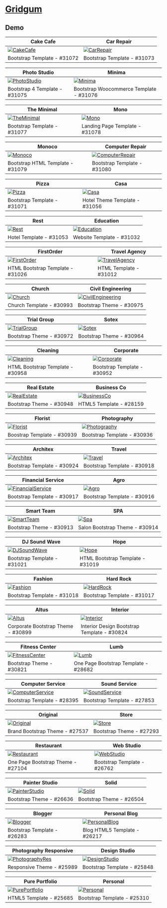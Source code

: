 # [Gridgum](https://gridgum.com)

## Demo
Cake Cafe | Car Repair
--- | ---
[![CakeCafe](https://raw.githubusercontent.com/World-of-Templates/Gridgum-Free-Templates/main/zSupportImages/CakeCafe.png)](https://template.fusionsvisual.id/GG/CakeCafe) | [![CarRepair](https://raw.githubusercontent.com/World-of-Templates/Gridgum-Free-Templates/main/zSupportImages/CarRepair.png)](https://template.fusionsvisual.id/GG/CakeCafe)
Bootstrap Template - #31072 | Bootstrap Template - #31073

Photo Studio | Minima
--- | ---
[![PhotoStudio](https://raw.githubusercontent.com/World-of-Templates/Gridgum-Free-Templates/main/zSupportImages/PhotoStudio.png)](https://template.fusionsvisual.id/GG/PhotoStudio) | [![Minima](https://raw.githubusercontent.com/World-of-Templates/Gridgum-Free-Templates/main/zSupportImages/Minima.png)](https://template.fusionsvisual.id/GG/Minima)
Bootstrap 4 Template - #31075 | Bootstrap Woocommerce Template - #31076

The Minimal | Mono
--- | ---
[![TheMinimal](https://raw.githubusercontent.com/World-of-Templates/Gridgum-Free-Templates/main/zSupportImages/TheMinimal.png)](https://template.fusionsvisual.id/GG/TheMinimal) | [![Mono](https://raw.githubusercontent.com/World-of-Templates/Gridgum-Free-Templates/main/zSupportImages/Mono.png)](https://template.fusionsvisual.id/GG/Mono)
Bootstrap Template - #31077 | Landing Page Template - #31078

Monoco | Computer Repair
--- | ---
[![Monoco](https://raw.githubusercontent.com/World-of-Templates/Gridgum-Free-Templates/main/zSupportImages/Monoco.png)](https://template.fusionsvisual.id/GG/Monoco) | [![ComputerRepair](https://raw.githubusercontent.com/World-of-Templates/Gridgum-Free-Templates/main/zSupportImages/ComputerRepair.png)](https://template.fusionsvisual.id/GG/ComputerRepair)
Bootstrap HTML Template - #31079 | Bootstrap Template - #31080

Pizza | Casa
--- | ---
[![Pizza](https://raw.githubusercontent.com/World-of-Templates/Gridgum-Free-Templates/main/zSupportImages/Pizza.png)](https://template.fusionsvisual.id/GG/Pizza) | [![Casa](https://raw.githubusercontent.com/World-of-Templates/Gridgum-Free-Templates/main/zSupportImages/Casa.png)](https://template.fusionsvisual.id/GG/Casa)
Bootstrap Template - #31071 | Hotel Theme Template - #31056

Rest | Education
--- | ---
[![Rest](https://raw.githubusercontent.com/World-of-Templates/Gridgum-Free-Templates/main/zSupportImages/Rest.png)](https://template.fusionsvisual.id/GG/Rest) | [![Education](https://raw.githubusercontent.com/World-of-Templates/Gridgum-Free-Templates/main/zSupportImages/Education.png)](https://template.fusionsvisual.id/GG/Education)
Hotel Template - #31053 | Website Template - #31032

FirstOrder | Travel Agency
--- | ---
[![FirstOrder](https://raw.githubusercontent.com/World-of-Templates/Gridgum-Free-Templates/main/zSupportImages/FirstOrder.png)](https://template.fusionsvisual.id/GG/FirstOrder) | [![TravelAgency](https://raw.githubusercontent.com/World-of-Templates/Gridgum-Free-Templates/main/zSupportImages/TravelAgency.png)](https://template.fusionsvisual.id/GG/TravelAgency)
HTML Bootstrap Template - #31026 | HTML Template - #31012

Church | Civil Engineering
--- | ---
[![Church](https://raw.githubusercontent.com/World-of-Templates/Gridgum-Free-Templates/main/zSupportImages/Church.png)](https://template.fusionsvisual.id/GG/Church) | [![CivilEngineering](https://raw.githubusercontent.com/World-of-Templates/Gridgum-Free-Templates/main/zSupportImages/CivilEngineering.png)](https://template.fusionsvisual.id/GG/CivilEngineering)
Church Template - #30993 | Bootstrap Theme - #30975

Trial Group | Sotex
--- | ---
[![TrialGroup](https://raw.githubusercontent.com/World-of-Templates/Gridgum-Free-Templates/main/zSupportImages/TrialGroup.png)](https://template.fusionsvisual.id/GG/TrialGroup) | [![Sotex](https://raw.githubusercontent.com/World-of-Templates/Gridgum-Free-Templates/main/zSupportImages/Sotex.png)](https://template.fusionsvisual.id/GG/Sotex)
Bootstrap Theme - #30972 | Bootstrap Theme - #30964

Cleaning | Corporate
--- | ---
[![Cleaning](https://raw.githubusercontent.com/World-of-Templates/Gridgum-Free-Templates/main/zSupportImages/Cleaning.png)](https://template.fusionsvisual.id/GG/Cleaning) | [![Corporate](https://raw.githubusercontent.com/World-of-Templates/Gridgum-Free-Templates/main/zSupportImages/Corporate.png)](https://template.fusionsvisual.id/GG/Corporate)
HTML Bootstrap Template - #30958 | Bootstrap Template - #30952

Real Estate | Business Co
--- | ---
[![RealEstate](https://raw.githubusercontent.com/World-of-Templates/Gridgum-Free-Templates/main/zSupportImages/RealEstate.png)](https://template.fusionsvisual.id/GG/RealEstate) | [![BusinessCo](https://raw.githubusercontent.com/World-of-Templates/Gridgum-Free-Templates/main/zSupportImages/BusinessCo.png)](https://template.fusionsvisual.id/GG/BusinessCo)
Bootstrap Theme - #30948 | HTML5 Template - #28159

Florist | Photography
--- | ---
[![Florist](https://raw.githubusercontent.com/World-of-Templates/Gridgum-Free-Templates/main/zSupportImages/Florist.png)](https://template.fusionsvisual.id/GG/Florist) | [![Photography](https://raw.githubusercontent.com/World-of-Templates/Gridgum-Free-Templates/main/zSupportImages/Photography.png)](https://template.fusionsvisual.id/GG/Photography)
Boostrap Template - #30939 | Bootstrap Template - #30936

Architex | Travel
--- | ---
[![Architex](https://raw.githubusercontent.com/World-of-Templates/Gridgum-Free-Templates/main/zSupportImages/Architex.png)](https://template.fusionsvisual.id/GG/Architex) | [![Travel](https://raw.githubusercontent.com/World-of-Templates/Gridgum-Free-Templates/main/zSupportImages/Travel.png)](https://template.fusionsvisual.id/GG/Travel)
Bootstrap Template - #30924 | Bootstrap Template - #30918

Financial Service | Agro
--- | ---
[![FinancialService](https://raw.githubusercontent.com/World-of-Templates/Gridgum-Free-Templates/main/zSupportImages/FinancialService.png)](https://template.fusionsvisual.id/GG/FinancialService) | [![Agro](https://raw.githubusercontent.com/World-of-Templates/Gridgum-Free-Templates/main/zSupportImages/Agro.png)](https://template.fusionsvisual.id/GG/Agro)
Bootstrap Template - #30917 | Bootstrap Template - #30916

Smart Team | SPA
--- | ---
[![SmartTeam](https://raw.githubusercontent.com/World-of-Templates/Gridgum-Free-Templates/main/zSupportImages/SmartTeam.png)](https://template.fusionsvisual.id/GG/SmartTeam) | [![Spa](https://raw.githubusercontent.com/World-of-Templates/Gridgum-Free-Templates/main/zSupportImages/Spa.png)](https://template.fusionsvisual.id/GG/Spa)
Bootstrap Theme - #30913 | Salon Bootstrap Theme - #30914

DJ Sound Wave | Hope
--- | ---
[![DJSoundWave](https://raw.githubusercontent.com/World-of-Templates/Gridgum-Free-Templates/main/zSupportImages/DJSoundWave.png)](https://template.fusionsvisual.id/GG/DJSoundWave) | [![Hope](https://raw.githubusercontent.com/World-of-Templates/Gridgum-Free-Templates/main/zSupportImages/Hope.png)](https://template.fusionsvisual.id/GG/Hope)
Bootstrap Template - #31021 | HTML Bootstrap Template - #31019

Fashion | Hard Rock
--- | ---
[![Fashion](https://raw.githubusercontent.com/World-of-Templates/Gridgum-Free-Templates/main/zSupportImages/Fashion.png)](https://template.fusionsvisual.id/GG/Fashion) | [![HardRock](https://raw.githubusercontent.com/World-of-Templates/Gridgum-Free-Templates/main/zSupportImages/HardRock.png)](https://template.fusionsvisual.id/GG/HardRock)
Bootstrap Template - #31018 | Bootstrap Template - #31017

Altus | Interior
--- | ---
[![Altus](https://raw.githubusercontent.com/World-of-Templates/Gridgum-Free-Templates/main/zSupportImages/Altus.png)](https://template.fusionsvisual.id/GG/Altus) | [![Interior](https://raw.githubusercontent.com/World-of-Templates/Gridgum-Free-Templates/main/zSupportImages/Interior.png)](https://template.fusionsvisual.id/GG/Interior)
Corporate Bootstrap Theme - #30899 | Interior Design Bootstrap Template - #30824

Fitness Center | Lumb
--- | ---
[![FitnessCenter](https://raw.githubusercontent.com/World-of-Templates/Gridgum-Free-Templates/main/zSupportImages/FitnessCenter.png)](https://template.fusionsvisual.id/GG/FitnessCenter) | [![Lumb](https://raw.githubusercontent.com/World-of-Templates/Gridgum-Free-Templates/main/zSupportImages/Lumb.png)](https://template.fusionsvisual.id/GG/Lumb)
Bootstrap Theme - #30821 | One Page Bootstrap Template - #28682

Computer Service | Sound Service
--- | ---
[![ComputerService](https://raw.githubusercontent.com/World-of-Templates/Gridgum-Free-Templates/main/zSupportImages/ComputerService.png)](https://template.fusionsvisual.id/GG/ComputerService) | [![SoundService](https://raw.githubusercontent.com/World-of-Templates/Gridgum-Free-Templates/main/zSupportImages/SoundService.png)](https://template.fusionsvisual.id/GG/SoundService)
Bootstrap Template - #28395 | Bootstrap Template - #27853

Original | Store
--- | ---
[![Original](https://raw.githubusercontent.com/World-of-Templates/Gridgum-Free-Templates/main/zSupportImages/Original.png)](https://template.fusionsvisual.id/GG/Original) | [![Store](https://raw.githubusercontent.com/World-of-Templates/Gridgum-Free-Templates/main/zSupportImages/Store.png)](https://template.fusionsvisual.id/GG/Store)
Brand Bootstrap Theme - #27537 | Bootstrap Theme - #27293

Restaurant | Web Studio
--- | ---
[![Restaurant](https://raw.githubusercontent.com/World-of-Templates/Gridgum-Free-Templates/main/zSupportImages/Restaurant.png)](https://template.fusionsvisual.id/GG/Restaurant) | [![WebStudio](https://raw.githubusercontent.com/World-of-Templates/Gridgum-Free-Templates/main/zSupportImages/WebStudio.png)](https://template.fusionsvisual.id/GG/WebStudio)
One Page Bootstrap Theme - #27104 | Bootstrap Template - #26762

Painter Studio | Solid
--- | ---
[![PainterStudio](https://raw.githubusercontent.com/World-of-Templates/Gridgum-Free-Templates/main/zSupportImages/PainterStudio.png)](https://template.fusionsvisual.id/GG/PainterStudio) | [![Solid](https://raw.githubusercontent.com/World-of-Templates/Gridgum-Free-Templates/main/zSupportImages/Solid.png)](https://template.fusionsvisual.id/GG/Solid)
Bootstrap Theme - #26636 | Bootstrap Theme - #26504

Blogger | Personal Blog
--- | ---
[![Blogger](https://raw.githubusercontent.com/World-of-Templates/Gridgum-Free-Templates/main/zSupportImages/Blogger.png)](https://template.fusionsvisual.id/GG/Blogger) | [![PersonalBlog](https://raw.githubusercontent.com/World-of-Templates/Gridgum-Free-Templates/main/zSupportImages/PersonalBlog.png)](https://template.fusionsvisual.id/GG/PersonalBlog)
Bootstrap Template - #26283 | Blog HTML5 Template - #26217

Photography Responsive | Design Studio
--- | ---
[![PhotographyRes](https://raw.githubusercontent.com/World-of-Templates/Gridgum-Free-Templates/main/zSupportImages/PhotographyRes.png)](https://template.fusionsvisual.id/GG/PhotographyRes) | [![DesignStudio](https://raw.githubusercontent.com/World-of-Templates/Gridgum-Free-Templates/main/zSupportImages/DesignStudio.png)](https://template.fusionsvisual.id/GG/DesignStudio)
Responsive Theme - #25989 | Bootstrap Template - #25848

Pure Portfolio | Personal
--- | ---
[![PurePortfolio](https://raw.githubusercontent.com/World-of-Templates/Gridgum-Free-Templates/main/zSupportImages/PurePortfolio.png)](https://template.fusionsvisual.id/GG/PurePortfolio) | [![Personal](https://raw.githubusercontent.com/World-of-Templates/Gridgum-Free-Templates/main/zSupportImages/Personal.png)](https://template.fusionsvisual.id/GG/Personal)
HTML5 Template - #25685 | Bootstrap Template - #25310